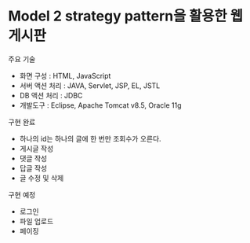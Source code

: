 # Model 2 strategy pattern을 활용한 웹 게시판

주요 기술
- 화면 구성 : HTML, JavaScript
- 서버 액션 처리 : JAVA, Servlet, JSP, EL, JSTL
- DB 액션 처리 : JDBC
- 개발도구 : Eclipse, Apache Tomcat v8.5, Oracle 11g

구현 완료
- 하나의 id는 하나의 글에 한 번만 조회수가 오른다.
- 게시글 작성
- 댓글 작성
- 답글 작성
- 글 수정 및 삭제

구현 예정
- 로그인
- 파일 업로드
- 페이징

